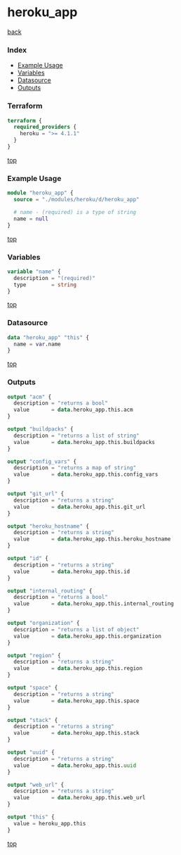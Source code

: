# heroku_app

[back](../heroku.md)

### Index

- [Example Usage](#example-usage)
- [Variables](#variables)
- [Datasource](#datasource)
- [Outputs](#outputs)

### Terraform

```terraform
terraform {
  required_providers {
    heroku = ">= 4.1.1"
  }
}
```

[top](#index)

### Example Usage

```terraform
module "heroku_app" {
  source = "./modules/heroku/d/heroku_app"

  # name - (required) is a type of string
  name = null
}
```

[top](#index)

### Variables

```terraform
variable "name" {
  description = "(required)"
  type        = string
}
```

[top](#index)

### Datasource

```terraform
data "heroku_app" "this" {
  name = var.name
}
```

[top](#index)

### Outputs

```terraform
output "acm" {
  description = "returns a bool"
  value       = data.heroku_app.this.acm
}

output "buildpacks" {
  description = "returns a list of string"
  value       = data.heroku_app.this.buildpacks
}

output "config_vars" {
  description = "returns a map of string"
  value       = data.heroku_app.this.config_vars
}

output "git_url" {
  description = "returns a string"
  value       = data.heroku_app.this.git_url
}

output "heroku_hostname" {
  description = "returns a string"
  value       = data.heroku_app.this.heroku_hostname
}

output "id" {
  description = "returns a string"
  value       = data.heroku_app.this.id
}

output "internal_routing" {
  description = "returns a bool"
  value       = data.heroku_app.this.internal_routing
}

output "organization" {
  description = "returns a list of object"
  value       = data.heroku_app.this.organization
}

output "region" {
  description = "returns a string"
  value       = data.heroku_app.this.region
}

output "space" {
  description = "returns a string"
  value       = data.heroku_app.this.space
}

output "stack" {
  description = "returns a string"
  value       = data.heroku_app.this.stack
}

output "uuid" {
  description = "returns a string"
  value       = data.heroku_app.this.uuid
}

output "web_url" {
  description = "returns a string"
  value       = data.heroku_app.this.web_url
}

output "this" {
  value = heroku_app.this
}
```

[top](#index)